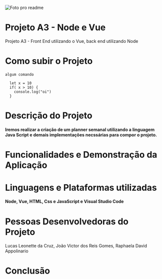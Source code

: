 ![Foto pro readme](https://github.com/Leo3002/ProjetoA3-Microservicoes/assets/88354824/eaffb7e4-5825-403c-bead-d3d4a9a8a6c2)
# Projeto A3 - Node e Vue
Projeto A3 - Front End utilizando o Vue, back end utilizando Node

# Como subir o Projeto
<h4></h4>

```algum comando```

```~javascript
  let x = 10
  if( x > 10) {
    console.log("oi")
  }
```

# Descrição do Projeto
<h4>Iremos realizar a criação de um planner semanal utilizando a linguagem Java Script e demais implementações necssárias para compor o projeto. </h4>

# Funcionalidades e Demonstração da Aplicação
<h4></h4>

# Linguagens e Plataformas utilizadas
<h4>Node, Vue, HTML, Css e JavaScript e  Visual Studio Code</h4>

# Pessoas Desenvolvedoras do Projeto
<h4></h4>
  Lucas Leonette da Cruz, João Victor dos Reis Gomes, Raphaela David Appolinario

# Conclusão
<h4></h4>

